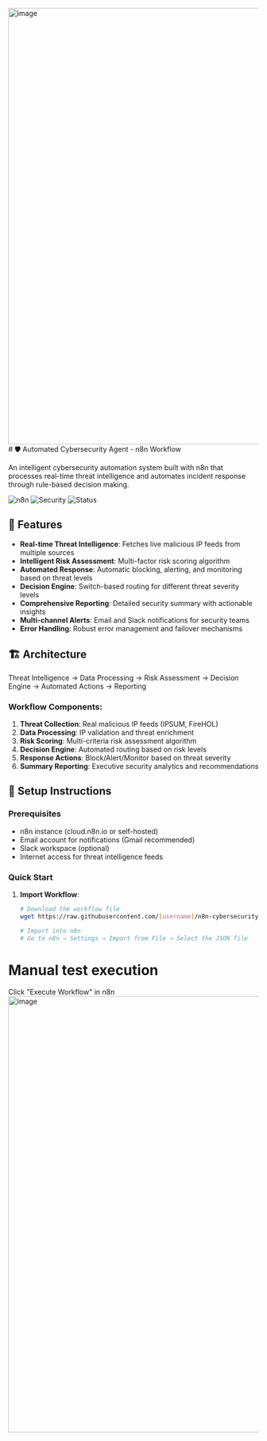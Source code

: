 <img width="1635" height="878" alt="image" src="https://github.com/user-attachments/assets/df07bd49-d125-4c2c-8095-717cdda4a5b0" /># 🛡️ Automated Cybersecurity Agent - n8n Workflow

An intelligent cybersecurity automation system built with n8n that processes real-time threat intelligence and automates incident response through rule-based decision making.

![n8n](https://img.shields.io/badge/n8n-EA4B71?style=for-the-badge&logo=n8n&logoColor=white)
![Security](https://img.shields.io/badge/Security-Automation-red?style=for-the-badge)
![Status](https://img.shields.io/badge/Status-Production%20Ready-green?style=for-the-badge)

## 🚀 Features

- **Real-time Threat Intelligence**: Fetches live malicious IP feeds from multiple sources
- **Intelligent Risk Assessment**: Multi-factor risk scoring algorithm
- **Automated Response**: Automatic blocking, alerting, and monitoring based on threat levels
- **Decision Engine**: Switch-based routing for different threat severity levels
- **Comprehensive Reporting**: Detailed security summary with actionable insights
- **Multi-channel Alerts**: Email and Slack notifications for security teams
- **Error Handling**: Robust error management and failover mechanisms

## 🏗️ Architecture

Threat Intelligence → Data Processing → Risk Assessment → Decision Engine → Automated Actions → Reporting



### Workflow Components:
1. **Threat Collection**: Real malicious IP feeds (IPSUM, FireHOL)
2. **Data Processing**: IP validation and threat enrichment
3. **Risk Scoring**: Multi-criteria risk assessment algorithm
4. **Decision Engine**: Automated routing based on risk levels
5. **Response Actions**: Block/Alert/Monitor based on threat severity
6. **Summary Reporting**: Executive security analytics and recommendations

## 🔧 Setup Instructions

### Prerequisites
- n8n instance (cloud.n8n.io or self-hosted)
- Email account for notifications (Gmail recommended)
- Slack workspace (optional)
- Internet access for threat intelligence feeds

### Quick Start
1. **Import Workflow**:
   ```bash
   # Download the workflow file
   wget https://raw.githubusercontent.com/[username]/n8n-cybersecurity-automation/main/cybersecurity-automation-agent.json
   
   # Import into n8n
   # Go to n8n → Settings → Import from File → Select the JSON file

# Manual test execution
Click "Execute Workflow" in n8n
<img width="1635" height="878" alt="image" src="https://github.com/user-attachments/assets/3ae52bb1-b1c5-475c-b74d-8ce73287b733" />


